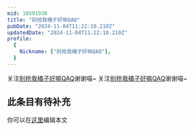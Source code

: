 ```yaml
---
mid: 10591930
title: "别抢我橘子好嘛QAQ"
pubDate: "2024-11-04T11:22:10.210Z"
updatedDate: "2024-11-04T11:22:10.210Z"
profile:
  {
    Nickname: ["别抢我橘子好嘛QAQ"],
  }
---
```


关注[别抢我橘子好嘛QAQ](https://space.bilibili.com/10591930)谢谢喵~ 关注[别抢我橘子好嘛QAQ](https://space.bilibili.com/10591930)谢谢喵~

## 此条目有待补充
你可以在[这里](https://github.com/Yuhanawa/VTuber.ICU/edit/master/src/content/v/别抢我橘子好嘛QAQ/index.md)编辑本文
